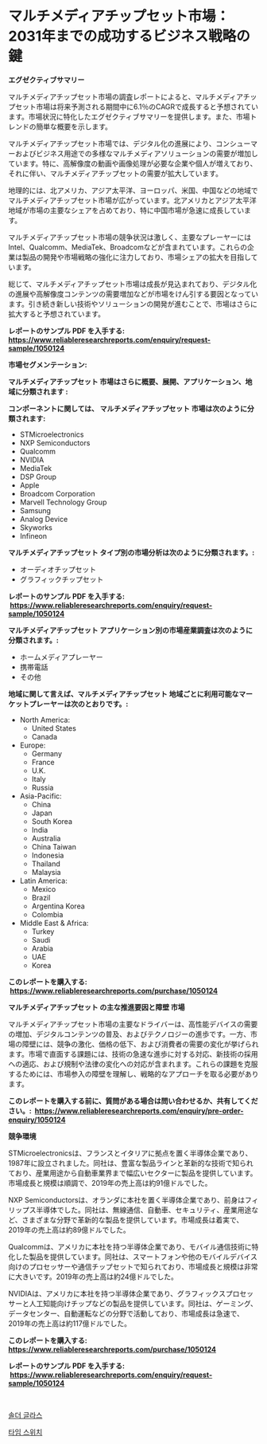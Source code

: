 <p><h1>マルチメディアチップセット市場：2031年までの成功するビジネス戦略の鍵</h1></p><p><strong>エグゼクティブサマリー</strong></p>
<p><p>マルチメディアチップセット市場の調査レポートによると、マルチメディアチップセット市場は将来予測される期間中に6.1％のCAGRで成長すると予想されています。市場状況に特化したエグゼクティブサマリーを提供します。また、市場トレンドの簡単な概要を示します。</p><p>マルチメディアチップセット市場では、デジタル化の進展により、コンシューマーおよびビジネス用途での多様なマルチメディアソリューションの需要が増加しています。特に、高解像度の動画や画像処理が必要な企業や個人が増えており、それに伴い、マルチメディアチップセットの需要が拡大しています。</p><p>地理的には、北アメリカ、アジア太平洋、ヨーロッパ、米国、中国などの地域でマルチメディアチップセット市場が広がっています。北アメリカとアジア太平洋地域が市場の主要なシェアを占めており、特に中国市場が急速に成長しています。</p><p>マルチメディアチップセット市場の競争状況は激しく、主要なプレーヤーにはIntel、Qualcomm、MediaTek、Broadcomなどが含まれています。これらの企業は製品の開発や市場戦略の強化に注力しており、市場シェアの拡大を目指しています。</p><p>総じて、マルチメディアチップセット市場は成長が見込まれており、デジタル化の進展や高解像度コンテンツの需要増加などが市場をけん引する要因となっています。引き続き新しい技術やソリューションの開発が進むことで、市場はさらに拡大すると予想されています。</p></p>
<p><strong>レポートのサンプル PDF を入手する: <a href="https://www.reliableresearchreports.com/enquiry/request-sample/1050124">https://www.reliableresearchreports.com/enquiry/request-sample/1050124</a></strong></p>
<p><strong>市場セグメンテーション:</strong></p>
<p><strong> マルチメディアチップセット 市場はさらに概要、展開、アプリケーション、地域に分類されます :</strong></p>
<p><strong>コンポーネントに関しては、 マルチメディアチップセット 市場は次のように分類されます: &nbsp;</strong></p>
<p><ul><li>STMicroelectronics</li><li>NXP Semiconductors</li><li>Qualcomm</li><li>NVIDIA</li><li>MediaTek</li><li>DSP Group</li><li>Apple</li><li>Broadcom Corporation</li><li>Marvell Technology Group</li><li>Samsung</li><li>Analog Device</li><li>Skyworks</li><li>Infineon</li></ul></p>
<p><strong> マルチメディアチップセット タイプ別の市場分析は次のように分類されます。:</strong></p>
<p><ul><li>オーディオチップセット</li><li>グラフィックチップセット</li></ul></p>
<p><strong>レポートのサンプル PDF を入手する: &nbsp;<a href="https://www.reliableresearchreports.com/enquiry/request-sample/1050124">https://www.reliableresearchreports.com/enquiry/request-sample/1050124</a></strong></p>
<p><strong> マルチメディアチップセット アプリケーション別の市場産業調査は次のように分類されます。:</strong></p>
<p><ul><li>ホームメディアプレーヤー</li><li>携帯電話</li><li>その他</li></ul></p>
<p><strong>地域に関して言えば、マルチメディアチップセット 地域ごとに利用可能なマーケットプレーヤーは次のとおりです。:</strong></p>
<p><ul>
    <li>
        North America:
        <ul>
            <li>United States</li>
            <li>Canada</li>
        </ul>
    </li>
    <li>
        Europe:
        <ul>
            <li>Germany</li>
            <li>France</li>
            <li>U.K.</li>
            <li>Italy</li>
            <li>Russia</li>
        </ul>
    </li>
    <li>
        Asia-Pacific:
        <ul>
            <li>China</li>
            <li>Japan</li>
            <li>South Korea</li>
            <li>India</li>
            <li>Australia</li>
            <li>China Taiwan</li>
            <li>Indonesia</li>
            <li>Thailand</li>
            <li>Malaysia</li>
        </ul>
    </li>
    <li>
        Latin America:
        <ul>
            <li>Mexico</li>
            <li>Brazil</li>
            <li>Argentina Korea</li>
            <li>Colombia</li>
        </ul>
    </li>
    <li>
        Middle East & Africa:
        <ul>
            <li>Turkey</li>
            <li>Saudi</li>
            <li>Arabia</li>
            <li>UAE</li>
            <li>Korea</li>
        </ul>
    </li>
    </ul></p>
<p><strong>このレポートを購入する: &nbsp;<a href="https://www.reliableresearchreports.com/purchase/1050124">https://www.reliableresearchreports.com/purchase/1050124</a></strong></p>
<p><strong>マルチメディアチップセット の主な推進要因と障壁 市場</strong></p>
<p><p>マルチメディアチップセット市場の主要なドライバーは、高性能デバイスの需要の増加、デジタルコンテンツの普及、およびテクノロジーの進歩です。一方、市場の障壁には、競争の激化、価格の低下、および消費者の需要の変化が挙げられます。市場で直面する課題には、技術の急速な進歩に対する対応、新技術の採用への適応、および規制や法律の変化への対応が含まれます。これらの課題を克服するためには、市場参入の障壁を理解し、戦略的なアプローチを取る必要があります。</p></p>
<p><strong>このレポートを購入する前に、質問がある場合は問い合わせるか、共有してください。:&nbsp; <a href="https://www.reliableresearchreports.com/enquiry/pre-order-enquiry/1050124">https://www.reliableresearchreports.com/enquiry/pre-order-enquiry/1050124</a></strong></p>
<p><strong>競争環境</strong></p>
<p><p>STMicroelectronicsは、フランスとイタリアに拠点を置く半導体企業であり、1987年に設立されました。同社は、豊富な製品ラインと革新的な技術で知られており、産業用途から自動車業界まで幅広いセクターに製品を提供しています。市場成長と規模は順調で、2019年の売上高は約91億ドルでした。</p><p>NXP Semiconductorsは、オランダに本社を置く半導体企業であり、前身はフィリップス半導体でした。同社は、無線通信、自動車、セキュリティ、産業用途など、さまざまな分野で革新的な製品を提供しています。市場成長は着実で、2019年の売上高は約89億ドルでした。</p><p>Qualcommは、アメリカに本社を持つ半導体企業であり、モバイル通信技術に特化した製品を提供しています。同社は、スマートフォンや他のモバイルデバイス向けのプロセッサーや通信チップセットで知られており、市場成長と規模は非常に大きいです。2019年の売上高は約24億ドルでした。</p><p>NVIDIAは、アメリカに本社を持つ半導体企業であり、グラフィックスプロセッサーと人工知能向けチップなどの製品を提供しています。同社は、ゲーミング、データセンター、自動運転などの分野で活動しており、市場成長は急速で、2019年の売上高は約117億ドルでした。</p></p>
<p><strong>このレポートを購入する: &nbsp; <a href="https://www.reliableresearchreports.com/purchase/1050124">https://www.reliableresearchreports.com/purchase/1050124</a></strong></p>
<p><strong>レポートのサンプル PDF を入手する: &nbsp;<a href="https://www.reliableresearchreports.com/enquiry/request-sample/1050124">https://www.reliableresearchreports.com/enquiry/request-sample/1050124</a></strong><strong></strong></p>
<p>&nbsp;</p>
<p><p><a href="https://medium.com/@markkautzer2023_48478/%EC%86%94%EB%8D%94%EA%B8%80%EB%9D%BC%EC%8A%A4-%EC%8B%9C%EC%9E%A5-%EC%84%B1%EA%B3%B5%EC%A0%81%EC%9D%B8-%EB%B9%84%EC%A6%88%EB%8B%88%EC%8A%A4-%EC%A0%84%EB%9E%B5-%EC%98%88%EC%B8%A1%EC%9D%80-2031%EB%85%84%EA%B9%8C%EC%A7%80-%EC%9C%A0%EC%A7%80%EB%90%A9%EB%8B%88%EB%8B%A4-a5d86f034415">솔더 글라스</a></p><p><a href="https://medium.com/@sweetums856856/%EC%8B%9C%EA%B0%84-%EC%8A%A4%EC%9C%84%EC%B9%98-%EC%8B%9C%EC%9E%A5-%EC%84%B1%EA%B3%B5%EC%A0%81%EC%9D%B8-%EB%B9%84%EC%A6%88%EB%8B%88%EC%8A%A4-%EC%A0%84%EB%9E%B5-%EC%98%88%EC%B8%A1%EC%9D%98-%EC%97%B4%EC%87%A0-2031%EB%85%84%EA%B9%8C%EC%A7%80-95be036ce228">타임 스위치</a></p></p>